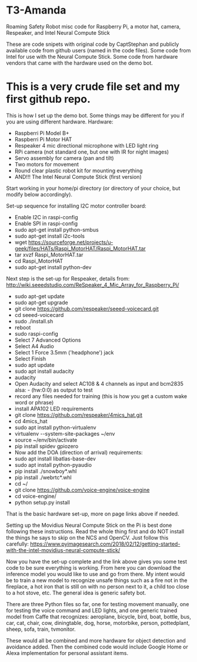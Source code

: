 # T3-Amanda
Roaming Safety Robot misc code for Raspberry Pi, a motor hat, camera, Respeaker, and Intel Neural Compute Stick

These are code snipets with original code by CaptStephan and publicly available code from github users (named in the code files). Some code from Intel for use with the Neural Compute Stick. Some code from hardware vendors that came with the hardware used on the demo bot.

# This is a very crude file set and my first github repo.

This is how I set up the demo bot.  Some things may be different for you if you are using different hardware.
Hardware:
- Raspberri Pi Model B+
- Raspberri Pi Motor HAT
- Respeaker 4 mic directional microphone with LED light ring
- RPi camera (not standard one, but one with IR for night images)
- Servo assembly for camera (pan and tilt)
- Two motors for movement
- Round clear plastic robot kit for mounting everything
- AND!!! The Intel Neural Compute Stick (first version)

Start working in your home/pi directory (or directory of your choice, but modify below accordingly).

Set-up sequence for installing I2C motor controller board:
- Enable I2C in raspi-config
- Enable SPI in raspi-config
- sudo apt-get install python-smbus
- sudo apt-get install i2c-tools
- wget https://sourceforge.net/projects/u-geek/files/HATs/Raspi_MotorHAT/Raspi_MotorHAT.tar
- tar xvzf Raspi_MotorHAT.tar
- cd Raspi_MotorHAT
- sudo apt-get install python-dev

Next step is the set-up for Respeaker, details from:  http://wiki.seeedstudio.com/ReSpeaker_4_Mic_Array_for_Raspberry_Pi/
- sudo apt-get update
- sudo apt-get upgrade
- git clone https://github.com/respeaker/seeed-voicecard.git
- cd seeed-voicecard
- sudo ./install.sh
- reboot
- sudo raspi-config
- Select 7 Advanced Options
- Select A4 Audio
- Select 1 Force 3.5mm ('headphone') jack
- Select Finish
- sudo apt update
- sudo apt install audacity
- audacity
- Open Audacity and select AC108 & 4 channels as input and bcm2835 alsa: - (hw:0:0) as output to test
- record any files needed for training (this is how you get a custom wake word or phrase)
- install APA102 LED requirements
- git clone https://github.com/respeaker/4mics_hat.git
- cd 4mics_hat
- sudo apt install python-virtualenv
- virtualenv --system-site-packages ~/env
- source ~/env/bin/activate
- pip install spidev gpiozero
- Now add the DOA (direction of arrival) requirements:
- sudo apt install libatlas-base-dev
- sudo apt install python-pyaudio
- pip install ./snowboy*.whl
- pip install ./webrtc*.whl
- cd ~/
- git clone https://github.com/voice-engine/voice-engine
- cd voice-engine/
- python setup.py install

That is the basic hardware set-up, more on page links above if needed.

Setting up the Movidius Neural Compute Stick on the Pi is best done following these instructions. Read the whole
thing first and do NOT install the things he says to skip on the NCS and OpenCV. Just follow this carefully:
https://www.pyimagesearch.com/2018/02/12/getting-started-with-the-intel-movidius-neural-compute-stick/

Now you have the set-up complete and the link above gives you some test code to be sure everything is working.
From here you can download the inference model you would like to use and go from there.  My intent would be to
train a new model to recognize unsafe things such as a fire not in the fireplace, a hot iron that is still on
with no person next to it, a child too close to a hot stove, etc. The general idea is generic safety bot.

There are three Python files so far, one for testing movement manually, one for testing the voice command and
LED lights, and one generic trained model from Caffe that recognizes: aeroplane, bicycle, bird, boat, bottle,
bus, car, cat, chair, cow, diningtable, dog, horse, motorbike, person, pottedplant, sheep, sofa, train, tvmonitor.

These would all be combined and more hardware for object detection and avoidance added.  Then the combined code
would include Google Home or Alexa implementation for personal assistant items.
